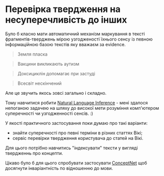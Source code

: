 
# Перевірка твердження на несуперечливість до інших

Було б класно мати автоматичний механізм маркування в тексті фрагментів-тверджень
мірою узгодженості їхнього сенсу із певною інформаційною базою текстів яку вважаєм за evidence.

> Земля пласка

> Вакцини викликають аутизм

> Доксициклін допомагає при застуді

> Всесвіт нескінчений

Але це звучить якось зовсі загально і складно.

Тому навчитися робити [Natural Language Inference](http://nlpprogress.com/english/natural_language_inference.html) - мені здалося непоганою задачею на шляху до високої мети розуміння комп'ютером суперечності чи узгодженності сенсів. :)

У якості практичного застосування поки думаю про такі варіанти:
- знайти суперечності про певні терміни в різних статтях Вікі;
- сервіс перевірки твердження користувача до статей на Вікі.

Для цього потрібно навчитись "індексувати" тексти у вигляді твердженнь про концепти.

Цікаво було б для цього спробувати застосувати [ConceptNet](http://conceptnet.io) щоб досягнути інваріантність по відношенню до мови.
